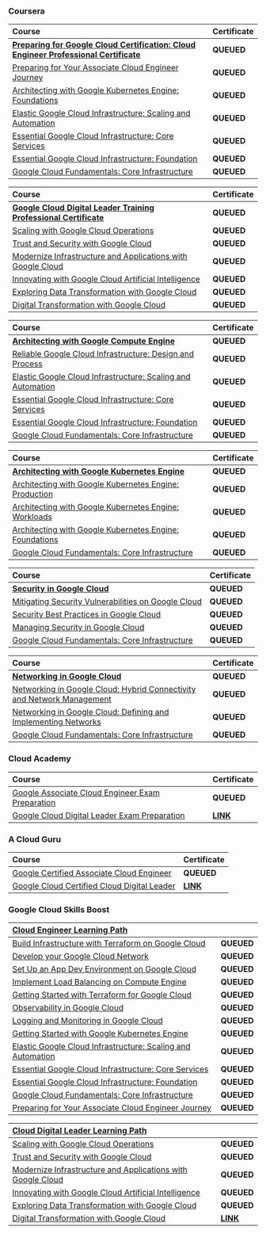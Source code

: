 ### Coursera

<div align="justify">

| Course | Certificate |
| :----- | :----- |
| [**Preparing for Google Cloud Certification: Cloud Engineer Professional Certificate**]() | **QUEUED** |
| [Preparing for Your Associate Cloud Engineer Journey]() | **QUEUED** |
| [Architecting with Google Kubernetes Engine: Foundations]() | **QUEUED** |
| [Elastic Google Cloud Infrastructure: Scaling and Automation]() | **QUEUED** |
| [Essential Google Cloud Infrastructure: Core Services]() | **QUEUED** |
| [Essential Google Cloud Infrastructure: Foundation]() | **QUEUED** |
| [Google Cloud Fundamentals: Core Infrastructure]() | **QUEUED** |

</div>

<div align="justify">

| Course | Certificate |
| :----- | :----- |
| [**Google Cloud Digital Leader Training Professional Certificate**]() | **QUEUED** |
| [Scaling with Google Cloud Operations]() | **QUEUED** |
| [Trust and Security with Google Cloud]() | **QUEUED** |
| [Modernize Infrastructure and Applications with Google Cloud]() | **QUEUED** |
| [Innovating with Google Cloud Artificial Intelligence]() | **QUEUED** |
| [Exploring Data Transformation with Google Cloud]() | **QUEUED** |
| [Digital Transformation with Google Cloud]() | **QUEUED** |

</div>

<div align="justify">

| Course | Certificate |
| :----- | :----- |
| [**Architecting with Google Compute Engine**]() | **QUEUED** |
| [Reliable Google Cloud Infrastructure: Design and Process]() | **QUEUED** |
| [Elastic Google Cloud Infrastructure: Scaling and Automation]() | **QUEUED** |
| [Essential Google Cloud Infrastructure: Core Services]() | **QUEUED** |
| [Essential Google Cloud Infrastructure: Foundation]() | **QUEUED** |
| [Google Cloud Fundamentals: Core Infrastructure]() | **QUEUED** |

</div>

<div align="justify">

| Course | Certificate |
| :----- | :----- |
| [**Architecting with Google Kubernetes Engine**]() | **QUEUED** |
| [Architecting with Google Kubernetes Engine: Production]() | **QUEUED** |
| [Architecting with Google Kubernetes Engine: Workloads]() | **QUEUED** |
| [Architecting with Google Kubernetes Engine: Foundations]() | **QUEUED** |
| [Google Cloud Fundamentals: Core Infrastructure]() | **QUEUED** |

</div>

<div align="justify">

| Course | Certificate |
| :----- | :----- |
| [**Security in Google Cloud**]() | **QUEUED** |
| [Mitigating Security Vulnerabilities on Google Cloud]() | **QUEUED** |
| [Security Best Practices in Google Cloud]() | **QUEUED** |
| [Managing Security in Google Cloud]() | **QUEUED** |
| [Google Cloud Fundamentals: Core Infrastructure]() | **QUEUED** |

</div>

<div align="justify">

| Course | Certificate |
| :----- | :----- |
| [**Networking in Google Cloud**]() | **QUEUED** |
| [Networking in Google Cloud: Hybrid Connectivity and Network Management]() | **QUEUED** |
| [Networking in Google Cloud: Defining and Implementing Networks]() | **QUEUED** |
| [Google Cloud Fundamentals: Core Infrastructure]() | **QUEUED** |

</div>

### Cloud Academy

<div align="justify">

| Course | Certificate |
| :----- | :----- |
| [Google Associate Cloud Engineer Exam Preparation](https://cloudacademy.com/learning-paths/google-associate-cloud-engineer-exam-preparation-844/) | **QUEUED** |
| [Google Cloud Digital Leader Exam Preparation](https://cloudacademy.com/learning-paths/google-cloud-digital-leader-exam-preparation-1-4155/) | [**LINK**](https://storage.googleapis.com/course-certificates/02-01-cloud-academy/google-cloud-digital-leader-exam-preparation.pdf) |

</div>

### A Cloud Guru

<div align="justify">

| Course | Certificate |
| :----- | :----- |
| [Google Certified Associate Cloud Engineer](https://www.pluralsight.com/cloud-guru/courses/google-certified-associate-cloud-engineer) | **QUEUED** |
| [Google Cloud Certified Cloud Digital Leader](https://www.pluralsight.com/cloud-guru/courses/google-cloud-certified-cloud-digital-leader) | [**LINK**](https://storage.googleapis.com/course-certificates/03-01-a-cloud-guru/google-cloud-certified-cloud-digital-leader.pdf) |

</div>

### Google Cloud Skills Boost

<div align="justify">

| [**Cloud Engineer Learning Path**](https://www.cloudskillsboost.google/paths/11) |  |
| :----- | :----- |
| [Build Infrastructure with Terraform on Google Cloud](https://www.cloudskillsboost.google/paths/11/course_templates/636) | **QUEUED** |
| [Develop your Google Cloud Network](https://www.cloudskillsboost.google/paths/11/course_templates/625) | **QUEUED** |
| [Set Up an App Dev Environment on Google Cloud](https://www.cloudskillsboost.google/paths/11/course_templates/637) | **QUEUED** |
| [Implement Load Balancing on Compute Engine](https://www.cloudskillsboost.google/paths/11/course_templates/648) | **QUEUED** |
| [Getting Started with Terraform for Google Cloud](https://www.cloudskillsboost.google/paths/11/course_templates/443) | **QUEUED** |
| [Observability in Google Cloud](https://www.cloudskillsboost.google/paths/11/course_templates/864) | **QUEUED** |
| [Logging and Monitoring in Google Cloud](https://www.cloudskillsboost.google/paths/11/course_templates/99) | **QUEUED** |
| [Getting Started with Google Kubernetes Engine](https://www.cloudskillsboost.google/paths/11/course_templates/2) | **QUEUED** |
| [Elastic Google Cloud Infrastructure: Scaling and Automation](https://www.cloudskillsboost.google/paths/11/course_templates/178) | **QUEUED** |
| [Essential Google Cloud Infrastructure: Core Services](https://www.cloudskillsboost.google/paths/11/course_templates/49) | **QUEUED** |
| [Essential Google Cloud Infrastructure: Foundation](https://www.cloudskillsboost.google/paths/11/course_templates/50) | **QUEUED** |
| [Google Cloud Fundamentals: Core Infrastructure](https://www.cloudskillsboost.google/paths/11/course_templates/60) | **QUEUED** |
| [Preparing for Your Associate Cloud Engineer Journey](https://www.cloudskillsboost.google/paths/11/course_templates/77) | **QUEUED** |

</div>

<div align="justify">

| [**Cloud Digital Leader Learning Path**](https://www.cloudskillsboost.google/paths/9) |  |
| :----- | :----- |
| [Scaling with Google Cloud Operations](https://www.cloudskillsboost.google/paths/9/course_templates/271) | **QUEUED** |
| [Trust and Security with Google Cloud](https://www.cloudskillsboost.google/paths/9/course_templates/945) | **QUEUED** |
| [Modernize Infrastructure and Applications with Google Cloud](https://www.cloudskillsboost.google/paths/9/course_templates/265) | **QUEUED** |
| [Innovating with Google Cloud Artificial Intelligence](https://www.cloudskillsboost.google/paths/9/course_templates/946) | **QUEUED** |
| [Exploring Data Transformation with Google Cloud](https://www.cloudskillsboost.google/paths/9/course_templates/267) | **QUEUED** |
| [Digital Transformation with Google Cloud](https://www.cloudskillsboost.google/paths/9/course_templates/266) | [**LINK**](https://www.cloudskillsboost.google/public_profiles/93955917-e174-4ff0-addf-c98b6f3a9dcb/badges/5002699) |

</div>
